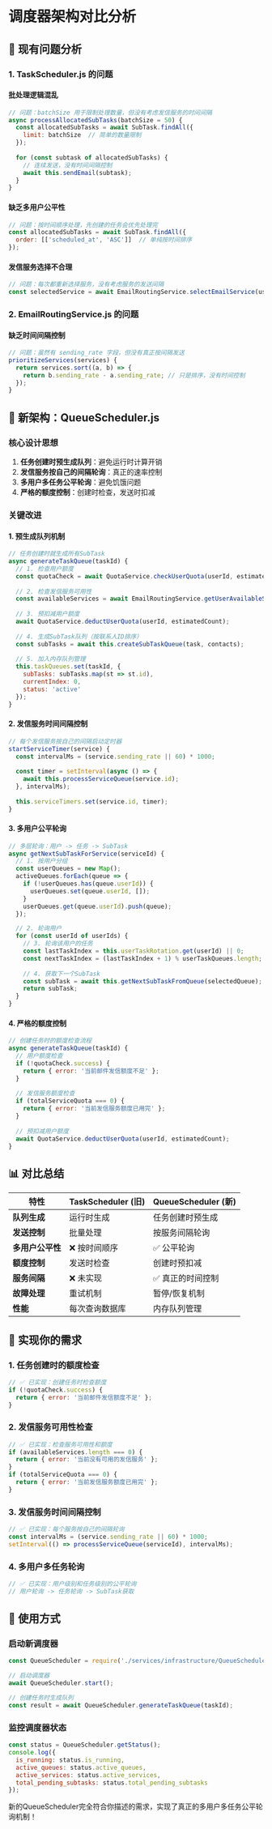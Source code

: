 # 调度器架构对比分析

## 🔄 现有问题分析

### 1. **TaskScheduler.js 的问题**

#### 批处理逻辑混乱
```javascript
// 问题：batchSize 用于限制处理数量，但没有考虑发信服务的时间间隔
async processAllocatedSubTasks(batchSize = 50) {
  const allocatedSubTasks = await SubTask.findAll({
    limit: batchSize  // 简单的数量限制
  });
  
  for (const subtask of allocatedSubTasks) {
    // 连续发送，没有时间间隔控制
    await this.sendEmail(subtask);
  }
}
```

#### 缺乏多用户公平性
```javascript
// 问题：按时间顺序处理，先创建的任务会优先处理完
const allocatedSubTasks = await SubTask.findAll({
  order: [['scheduled_at', 'ASC']]  // 单纯按时间排序
});
```

#### 发信服务选择不合理
```javascript
// 问题：每次都重新选择服务，没有考虑服务的发送间隔
const selectedService = await EmailRoutingService.selectEmailService(userId, 1);
```

### 2. **EmailRoutingService.js 的问题**

#### 缺乏时间间隔控制
```javascript
// 问题：虽然有 sending_rate 字段，但没有真正按间隔发送
prioritizeServices(services) {
  return services.sort((a, b) => {
    return b.sending_rate - a.sending_rate; // 只是排序，没有时间控制
  });
}
```

## 🚀 新架构：QueueScheduler.js

### 核心设计思想

1. **任务创建时预生成队列**：避免运行时计算开销
2. **发信服务按自己的间隔轮询**：真正的速率控制
3. **多用户多任务公平轮询**：避免饥饿问题
4. **严格的额度控制**：创建时检查，发送时扣减

### 关键改进

#### 1. 预生成队列机制
```javascript
// 任务创建时就生成所有SubTask
async generateTaskQueue(taskId) {
  // 1. 检查用户额度
  const quotaCheck = await QuotaService.checkUserQuota(userId, estimatedCount);
  
  // 2. 检查发信服务可用性
  const availableServices = await EmailRoutingService.getUserAvailableServices(userId);
  
  // 3. 预扣减用户额度
  await QuotaService.deductUserQuota(userId, estimatedCount);
  
  // 4. 生成SubTask队列（按联系人ID排序）
  const subTasks = await this.createSubTaskQueue(task, contacts);
  
  // 5. 加入内存队列管理
  this.taskQueues.set(taskId, {
    subTasks: subTasks.map(st => st.id),
    currentIndex: 0,
    status: 'active'
  });
}
```

#### 2. 发信服务时间间隔控制
```javascript
// 每个发信服务按自己的间隔启动定时器
startServiceTimer(service) {
  const intervalMs = (service.sending_rate || 60) * 1000;
  
  const timer = setInterval(async () => {
    await this.processServiceQueue(service.id);
  }, intervalMs);
  
  this.serviceTimers.set(service.id, timer);
}
```

#### 3. 多用户公平轮询
```javascript
// 多层轮询：用户 -> 任务 -> SubTask
async getNextSubTaskForService(serviceId) {
  // 1. 按用户分组
  const userQueues = new Map();
  activeQueues.forEach(queue => {
    if (!userQueues.has(queue.userId)) {
      userQueues.set(queue.userId, []);
    }
    userQueues.get(queue.userId).push(queue);
  });

  // 2. 轮询用户
  for (const userId of userIds) {
    // 3. 轮询该用户的任务
    const lastTaskIndex = this.userTaskRotation.get(userId) || 0;
    const nextTaskIndex = (lastTaskIndex + 1) % userTaskQueues.length;
    
    // 4. 获取下一个SubTask
    const subTask = await this.getNextSubTaskFromQueue(selectedQueue);
    return subTask;
  }
}
```

#### 4. 严格的额度控制
```javascript
// 创建任务时的额度检查流程
async generateTaskQueue(taskId) {
  // 用户额度检查
  if (!quotaCheck.success) {
    return { error: '当前邮件发信额度不足' };
  }
  
  // 发信服务额度检查
  if (totalServiceQuota === 0) {
    return { error: '当前发信服务额度已用完' };
  }
  
  // 预扣减用户额度
  await QuotaService.deductUserQuota(userId, estimatedCount);
}
```

## 📊 对比总结

| 特性 | TaskScheduler (旧) | QueueScheduler (新) |
|------|-------------------|-------------------|
| **队列生成** | 运行时生成 | 任务创建时预生成 |
| **发送控制** | 批量处理 | 按服务间隔轮询 |
| **多用户公平性** | ❌ 按时间顺序 | ✅ 公平轮询 |
| **额度控制** | 发送时检查 | 创建时预扣减 |
| **服务间隔** | ❌ 未实现 | ✅ 真正的时间控制 |
| **故障处理** | 重试机制 | 暂停/恢复机制 |
| **性能** | 每次查询数据库 | 内存队列管理 |

## 🎯 实现你的需求

### 1. 任务创建时的额度检查
```javascript
// ✅ 已实现：创建任务时检查额度
if (!quotaCheck.success) {
  return { error: '当前邮件发信额度不足' };
}
```

### 2. 发信服务可用性检查
```javascript
// ✅ 已实现：检查服务可用性和额度
if (availableServices.length === 0) {
  return { error: '当前没有可用的发信服务' };
}
if (totalServiceQuota === 0) {
  return { error: '当前发信服务额度已用完' };
}
```

### 3. 发信服务时间间隔控制
```javascript
// ✅ 已实现：每个服务按自己的间隔轮询
const intervalMs = (service.sending_rate || 60) * 1000;
setInterval(() => processServiceQueue(serviceId), intervalMs);
```

### 4. 多用户多任务轮询
```javascript
// ✅ 已实现：用户级别和任务级别的公平轮询
// 用户轮询 -> 任务轮询 -> SubTask获取
```

## 🔧 使用方式

### 启动新调度器
```javascript
const QueueScheduler = require('./services/infrastructure/QueueScheduler');

// 启动调度器
await QueueScheduler.start();

// 创建任务时生成队列
const result = await QueueScheduler.generateTaskQueue(taskId);
```

### 监控调度器状态
```javascript
const status = QueueScheduler.getStatus();
console.log({
  is_running: status.is_running,
  active_queues: status.active_queues,
  active_services: status.active_services,
  total_pending_subtasks: status.total_pending_subtasks
});
```

新的QueueScheduler完全符合你描述的需求，实现了真正的多用户多任务公平轮询机制！ 